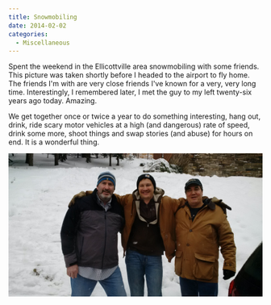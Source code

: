 ```yaml
---
title: Snowmobiling
date: 2014-02-02
categories: 
  - Miscellaneous
---
```


Spent the weekend in the Ellicottville area snowmobiling with some friends. This picture was taken shortly before I headed to the airport to fly home. The friends I'm with are very close friends I've known for a very, very long time. Interestingly, I remembered later, I met the guy to my left twenty-six years ago today. Amazing.

We get together once or twice a year to do something interesting, hang out, drink, ride scary motor vehicles at a high (and dangerous) rate of speed, drink some more, shoot things and swap stories (and abuse) for hours on end. It is a wonderful thing.

![Snowmobile Buddies](images/snow-buddies.jpg)
